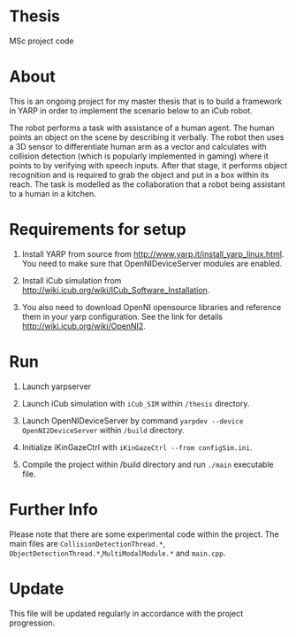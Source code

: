 # Thesis
MSc project code
# About
This is an ongoing project for my master thesis that is to build a framework in YARP in order to implement the scenario below to an iCub robot.

 The robot performs a task with assistance of a human agent. The human points an object on the scene by describing it verbally. The robot then uses a 3D sensor to differentiate human arm as a vector and calculates with collision detection (which is popularly implemented in gaming) where it points to by verifying with speech inputs. After that stage, it performs object recognition and is required to grab the object and put in a box within its reach. The task is modelled as the collaboration that a robot being assistant to a human in a kitchen.

# Requirements for setup

1. Install YARP from source from http://www.yarp.it/install_yarp_linux.html. You need to make sure that OpenNIDeviceServer modules are enabled.

2. Install iCub simulation from http://wiki.icub.org/wiki/ICub_Software_Installation.

3. You also need to download OpenNI opensource libraries and reference them in your yarp configuration. See the link for details http://wiki.icub.org/wiki/OpenNI2.

# Run

1. Launch yarpserver

2. Launch iCub simulation with `iCub_SIM` within `/thesis` directory.

3. Launch OpenNIDeviceServer by command `yarpdev --device OpenNI2DeviceServer` within `/build` directory.

4. Initialize iKinGazeCtrl with `iKinGazeCtrl --from configSim.ini`.

5. Compile the project within /build directory and run `./main` executable file.

# Further Info

Please note that there are some experimental code within the project. The main files are `CollisionDetectionThread.*`, `ObjectDetectionThread.*`,`MultiModalModule.*` and `main.cpp`.

# Update

This file will be updated regularly in accordance with the project progression.  
